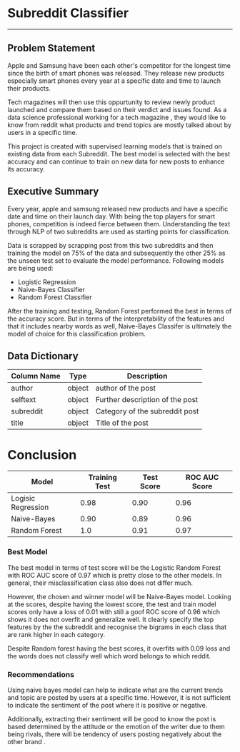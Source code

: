 # Subreddit Classifier
---

## Problem Statement

Apple and Samsung have been each other's competitor for the longest time since the birth of smart phones was released. They release new products especially smart phones every year at a specific date and time to launch their products.

Tech magazines will then use this oppurtunity to review newly product launched and compare them based on their verdict and issues found. As a data science professional 
working for a tech magazine , they would like to know from reddit what products and trend topics are mostly talked about by users in a specific time.

This project is created with supervised learning models that is trained on existing data from each Subreddit.  The best model is selected with the best accuracy and can continue to train on new data for new posts to enhance its accuracy.

## Executive Summary 
Every year, apple and samsung released new products and have a specific date and time on their launch day. With being the top players for smart phones, competition is indeed fierce between them. Understanding the text through NLP of two subreddits are used as starting points for classification.

Data is scrapped by scrapping post from this two subreddits and then training the model on 75% of the data and subsequently the other 25% as the unseen test set to evaluate the model performance. Following models are being used:

- Logistic Regression
- Naive-Bayes Classifier
- Random Forest Classifier

After the training and testing, Random Forest performed the best in terms of the accuracy score. But in terms of the interpretability of the features and that it includes nearby words as well, Naive-Bayes Classifer is ultimately the model of choice for this classification problem.

## Data Dictionary
|Column Name| Type | Description |
| ---| ---| ---| 
|author| object| author of the post|
|selftext| object | Further description of the post |
|subreddit| object|  Category of the subreddit post|
|title| object | Title of the post |
# Conclusion 

|Model| Training Test    | Test Score |  ROC AUC Score |
| ----------- | ----------- | ----------- |   ----------- |
| Logisic Regression | 0.98    |       0.90     |   0.96 | 
|Naive-Bayes   | 0.90     |   0.89       |   0.96 |
|Random Forest|  1.0 |  0.91  |   0.97 |

### Best Model 
The best model in terms of test score will be the Logistic Random Forest with  ROC AUC score of 0.97 which is pretty close to the other models. In general, their misclassification class also does not differ much. 

However, the chosen and winner model will be Naive-Bayes model. Looking at the scores, despite having the lowest score, the test and train model scores only have a loss of 0.01 with still a goof ROC  score of 0.96 which shows it does not overfit and generalize well. It clearly specify the top features by the the subreddit and recognise the bigrams in each class that are rank higher in each category.

Despite Random forest having the best scores, it overfits with 0.09 loss and the words does not classify well which word belongs to which reddit. 

### Recommendations

Using naive bayes model can help to indicate what are the current trends and topic are posted by users at a specific time. However, it is not sufficient to indicate the sentiment of the post where it is positive or negative.

Additionally, extracting their sentiment will be good to know the post is based determined by the attitude or the emotion of the writer due to them being rivals, there will be tendency of users posting negatively about the other brand . 
